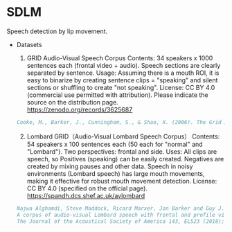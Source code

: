 # SDLM
Speech detection by lip movement.

- Datasets

  1. GRID Audio-Visual Speech Corpus
  Contents: 34 speakers x 1000 sentences each (frontal video + audio). Speech sections are clearly separated by sentence.
  Usage: Assuming there is a mouth ROI, it is easy to binarize by creating sentence clips = "speaking" and silent sections or shuffling to create "not speaking".
  License: CC BY 4.0 (commercial use permitted with attribution). Please indicate the source on the distribution page.
  https://zenodo.org/records/3625687
  ```bibtex
  Cooke, M., Barker, J., Cunningham, S., & Shao, X. (2006). The Grid Audio-Visual Speech Corpus (1.0) [Data set]. Zenodo. https://doi.org/10.5281/zenodo.3625687
  ```
  2. Lombard GRID（Audio-Visual Lombard Speech Corpus）
  Contents: 54 speakers x 100 sentences each (50 each for "normal" and "Lombard"). Two perspectives: frontal and side.
  Uses: All clips are speech, so Positives (speaking) can be easily created. Negatives are created by mixing pauses and other data. Speech in noisy environments (Lombard speech) has large mouth movements, making it effective for robust mouth movement detection.
  License: CC BY 4.0 (specified on the official page).
  https://spandh.dcs.shef.ac.uk/avlombard
  ```bibtex
  Najwa Alghamdi, Steve Maddock, Ricard Marxer, Jon Barker and Guy J. Brown,
  A corpus of audio-visual Lombard speech with frontal and profile views,
  The Journal of the Acoustical Society of America 143, EL523 (2018); https://doi.org/10.1121/1.5042758
  ```
